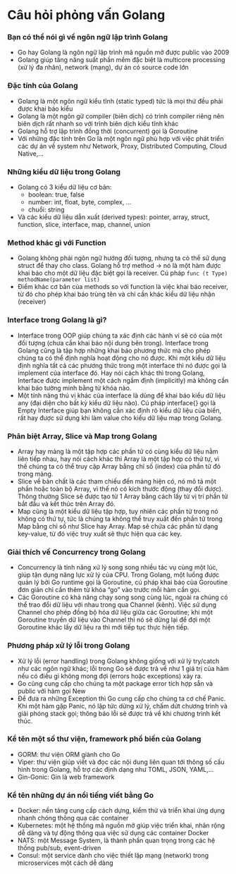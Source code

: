 # Câu hỏi phỏng vấn Golang

### Bạn có thể nói gì về ngôn ngữ lập trình Golang
- Go hay Golang là ngôn ngữ lập trình mã nguồn mở được public vào 2009
- Golang giúp tăng năng suất phần mềm đặc biệt là multicore processing (xử lý đa nhân), network (mạng), dự án có source code lớn

### Đặc tính của Golang
- Golang là một ngôn ngữ kiểu tĩnh (static typed) tức là mọi thứ đều phải được khai báo kiểu
- Golang là một ngôn gữ compiler (biên dịch) có trình compiler riêng nên biên dịch rất nhanh so với trình biên dịch kiểu tĩnh khác
- Golang hỗ trợ lập trình đồng thời (concurrent) gọi là Goroutine
- Với những đặc tính trên Go là một ngôn ngữ phù hợp với việc phát triển các dự án về system như Network, Proxy, Distributed Computing, Cloud Native,…

### Những kiểu dữ liệu trong Golang
- Golang có 3 kiểu dữ liệu cơ bản:
  - boolean: true, false
  - number: int, float, byte, complex, ...
  - chuổi: string
- Và các kiểu dữ liệu dẫn xuất (derived types): pointer, array, struct, function, slice, interface, map, channel, union

### Method khác gì với Function
- Golang không phải ngôn ngữ hướng đối tượng, nhưng ta có thể sử dụng struct để thay cho class. Golang hỗ trợ method -> nó là một hàm được khai báo cho một dữ liệu đặc biệt gọi là receiver. Cú pháp `func (t Type) methodName(parameter list)`
- Điểm khác cơ bản của methods so với function là việc khai báo receiver, từ đó cho phép khai báo trùng tên và chỉ cần khác kiểu dữ liệu nhận (receiver)

### Interface trong Golang là gì?
- Interface trong OOP giúp chúng ta xác định các hành vi sẽ có của một đối tượng (chưa cần khai báo nội dung bên trong). Interface trong Golang cũng là tập hợp những khai báo phương thức mà cho phép chúng ta có thể định nghĩa hoạt động cho nó được. Khi một kiểu dữ liệu định nghĩa tất cả các phương thức trong một interface thì nó được gọi là implement của interface đó. Hay nói cách khác thì trong Golang, Interface được implement một cách ngầm định (implicitly) mà không cần khai báo tường minh bằng từ khóa nào.
- Một tính năng thú vị khác của interface là dùng để khai báo kiểu dữ liệu any (đại diện cho bất kỳ kiểu dữ liệu nào). Cú pháp interface{} gọi là Empty Interface giúp bạn không cần xác định rõ kiểu dữ liệu của biến, rất hay được sử dụng khi làm value cho kiểu dữ liệu map trong Golang.

### Phân biệt Array, Slice và Map trong Golang
- Array hay mảng là một tập hợp các phần tử có cùng kiểu dữ liệu nằm liên tiếp nhau, hay nói cách khác thì Array là một tập hợp có thứ tự, vì thế chúng ta có thể truy cập Array bằng chỉ số (index) của phần tử đó trong mảng.
- Slice về bản chất là các tham chiếu đến mảng hiện có, nó mô tả một phần hoặc toàn bộ Array, vì thế nó có kích thước động (thay đổi được). Thông thường Slice sẽ được tạo từ 1 Array bằng cách lấy từ vị trí phần tử bắt đầu và kết thúc trên Array đó.
- Map cũng là một kiểu dữ liệu tập hợp, tuy nhiên các phần tử trong nó không có thứ tự, tức là chúng ta không thể truy xuất đến phần tử trong Map bằng chỉ số như Slice hay Array. Map sẽ chứa các phần tử dạng key-value, từ đó việc truy xuất sẽ thực hiện qua các key.

### Giải thích về Concurrency trong Golang
- Concurrency là tính năng xử lý song song nhiều tác vụ cùng một lúc, giúp tận dụng năng lực xử lý của CPU. Trong Golang, một luồng được quản lý bởi Go runtime gọi là Goroutine, cú pháp khai báo của Goroutine đơn giản chỉ cần thêm từ khóa “go” vào trước mỗi hàm cần gọi.
- Các Goroutine có khả năng chạy song song cùng lúc, ngoài ra chúng có thể trao đổi dữ liệu với nhau trong qua Channel (kênh). Việc sử dụng Channel cho phép đồng bộ hóa dữ liệu giữa các Goroutine; khi một Goroutine truyền dữ liệu vào Channel thì nó sẽ dừng lại để đợi một Goroutine khác lấy dữ liệu ra thì mới tiếp tục thực hiện tiếp.

### Phương pháp xử lý lỗi trong Golang
- Xử lý lỗi (error handling) trong Golang không giống với xử lý try/catch như các ngôn ngữ khác; lỗi trong Go sẽ được trả về như 1 giá trị của hàm nếu có điều gì không mong đợi (errors hoặc exceptions) xảy ra.
- Go cũng cung cấp cho chúng ta một package error tích hợp sẵn và public với hàm gọi New
- Để đưa ra những Exception thì Go cung cấp cho chúng ta cơ chế Panic. Khi một hàm gặp Panic, nó lập tức dừng xử lý, chấm dứt chương trình và giải phóng stack gọi; thông báo lỗi sẽ được trả về khi chương trình kết thúc.

### Kể tên một số thư viện, framework phổ biến của Golang
- GORM: thư viện ORM giành cho Go
- Viper: thư viện giúp viết và đọc các nội dung liên quan tới thông số cấu hình trong Golang, hỗ trợ các định dạng như TOML, JSON, YAML,…
- Gin-Gonic: Gin là web framework

### Kể tên những dự án nổi tiếng viết bằng Go
- Docker: nền tảng cung cấp cách dựng, kiểm thử và triển khai ứng dụng nhanh chóng thông qua các container
- Kubernetes: một hệ thống mã nguồn mở giúp việc triển khai, nhân rộng dễ dàng và tự động thông qua việc sử dụng các container Docker
- NATS: một Message System, là thành phần quan trọng trong các hệ thống pub/sub, event-driven
- Consul: một service dành cho việc thiết lập mạng (network) trong microservices một cách dễ dàng 
